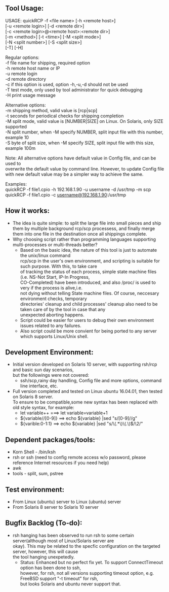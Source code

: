 Tool Usage:  
------------  
USAGE:  quickRCP -f \<file name\> [-h \<remote host\>]  
		[-u \<remote login\>] [-d \<remote dir\>]  
		[-c \<remote login\>@\<remote host\>:\<remote dir\>]  
		[-m \<method\>] [-t \<time\>] [-M \<split mode\>]  
		[-N \<split number\>] [-S \<split size\>]  
		[-T] [-H]  
  
Regular options:  
	-f 	file name for shipping, required option  
	-h	remote host name or IP  
	-u	remote login  
	-d	remote directory  
	-c	if this option is used, option -h,-u,-d should not be used  
	-T	test mode, only used by tool administrator for quick debugging   
	-H	print usage message  
  
Alternative options:  
	-m	shipping method, valid value is [rcp|scp]  
	-t	seconds for periodical checks for shipping completion  
	-M	split mode, valid value is [NUMBER|SIZE] on Linux. On Solaris, only SIZE supported  
	-N	split number, when -M specify NUMBER, split input file with this number, example 10  
	-S	byte of split size, when -M specify SIZE, split input file with this size, example 100m   
  
Note: 	All alternative options have default value in Config file, and can be used to   
	overwrite the default value by command line. However, to update Config file   
	with new default value may be a simpler way to achieve the same.  
  
Examples:  
	 quickRCP -f file1.cpio -h 192.168.1.90 -u username -d /usr/tmp -m scp  
	 quickRCP -f file1.cpio -c username@192.168.1.90:/usr/tmp  
    
How it works:  
----------------------  
- The idea is quite simple: to split the large file into small pieces and ship them by multiple background 
rcp/scp processess, and finally merge them into one file in the destination once all shippings complete.  
- Why choosing script rather than programming languages supporting multi-processes or multi-threads better?  
	- Based on the basic idea, the nature of this tool is just to automate the unix/linux command  
rcp/scp in the user's own environment, and scripting is suitable for such purpose. With this, to take care        
of tracking the status of each process, simple state machine files (i.e. NS-Not Start, IP-In Progress,   
CO-Completed) have been introduced, and also /proc/<process id> is used to very if the process is alive,i.e.    
not dying without telling State machine files. Of course, neccesary environment checks, temporary   
directories' cleanup and child processes' cleanup also need to be taken care of by the tool in case that any   
unexpected aborting happens.  
	- Script could be easier for users to debug their own environment issues related to any failures.  
	- Also script could be more convient for being ported to any server which supports Linux/Unix shell.  
    
Development Environment:  
----------------------  
- Initial version developed on Solaris 10 server, with supporting rsh/rcp and basic sun day scenarios,  
but the followings were not covered:  
	- ssh/scp,rainy day handling, Config file and more options, command line interface, etc.  
- Full version completed and tested on Linux ubuntu 16.04.01, then tested on Solaris 8 server.  
To ensure to be compatible,some new syntax has been replaced with old style syntax, for example:  
	- let variable++ ===> let variable=variable+1  
	- ${variable//[0-9]}  ==> echo ${variable} |sed "s/[0-9]//g"   
	- ${varible:0-1:1} ==> echo ${variable} |sed "s/\(.*\)\(.\)$/\2/"  
  
Dependent packages/tools:  
----------------------  
- Korn Shell - /bin/ksh  
- rsh or ssh (need to config remote access w/o password, please reference Internet resources if you need help)  
- awk
- tools - split, sum, pstree
  
Test environment:  
-------------------  
- From Linux (ubuntu) server to Linux (ubuntu) server    
- From Solaris 8 server to Solaris 10 server
   
Bugfix Backlog (To-do):  
-------------------  
- rsh hanging has been observed to run rsh to some certain server(although most of Linux/Solaris server are   
okay). This may be related to the specfic configuration on the targeted server, however, this will cause   
the tool hanging unexpetedly.  
	- Status: Enhanced but no perfect fix yet. To support ConnectTimeout option has been done to ssh,  
however, for rsh, not all versions supporting timeout option, e.g. FreeBSD support "-t timeout" for rsh,  
but looks Solaris and ubuntu never support that.   
  
